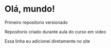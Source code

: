 # Olá, mundo!
 Primeiro repositorio versionado

 Repositorio criado durante aula do curso em video


 Essa linha eu adicionei diretamente no site 
